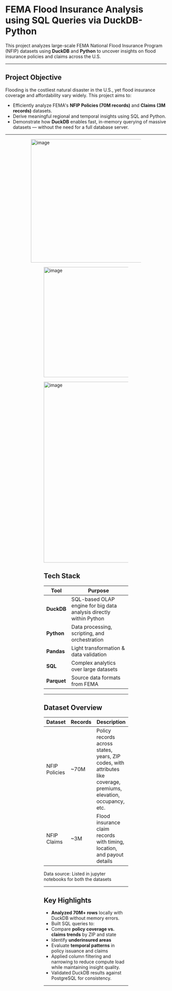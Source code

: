 # FEMA Flood Insurance Analysis using SQL Queries via DuckDB-Python 

This project analyzes large-scale FEMA National Flood Insurance Program (NFIP) datasets using **DuckDB** and **Python** to uncover insights on flood insurance policies and claims across the U.S.

---

## Project Objective

Flooding is the costliest natural disaster in the U.S., yet flood insurance coverage and affordability vary widely. This project aims to:

- Efficiently analyze FEMA's **NFIP Policies (70M records)** and **Claims (3M records)** datasets.
- Derive meaningful regional and temporal insights using SQL and Python.
- Demonstrate how **DuckDB** enables fast, in-memory querying of massive datasets — without the need for a full database server.

---
<figure markdown>
  <Figure size 800x1400 with 2 Axes><img width="638" height="384" alt="image" src="https://github.com/user-attachments/assets/550bbaec-e8bd-455a-83b4-03606864a35a" /> 
  <Figure size 800x1400 with 2 Axes><img width="652" height="343" alt="image" src="https://github.com/user-attachments/assets/ffdd96e3-790c-4538-8b8c-11457ca2e8e1" />
</figure>

<Figure size 1400x700 with 8 Axes><img width="1095" height="563" alt="image" src="https://github.com/user-attachments/assets/9ed34d78-80ea-42f5-bcdb-a3af034404b7" />

## Tech Stack

| Tool        | Purpose                              |
|-------------|---------------------------------------|
| **DuckDB**  | SQL-based OLAP engine for big data analysis directly within Python |
| **Python**  | Data processing, scripting, and orchestration |
| **Pandas**  | Light transformation & data validation |
| **SQL**     | Complex analytics over large datasets |
| **Parquet** | Source data formats from FEMA |

---

## Dataset Overview

| Dataset        | Records | Description                           |
|----------------|---------|---------------------------------------|
| NFIP Policies  | ~70M    | Policy records across states, years, ZIP codes, with attributes like coverage, premiums, elevation, occupancy, etc. |
| NFIP Claims    | ~3M     | Flood insurance claim records with timing, location, and payout details |

Data source: Listed in jupyter notebooks for both the datasets

---

## Key Highlights

-  **Analyzed 70M+ rows** locally with DuckDB without memory errors.
-  Built SQL queries to:
  - Compare **policy coverage vs. claims trends** by ZIP and state
  - Identify **underinsured areas**
  - Evaluate **temporal patterns** in policy issuance and claims
-  Applied column filtering and narrowing to reduce compute load while maintaining insight quality.
-  Validated DuckDB results against PostgreSQL for consistency.

---

